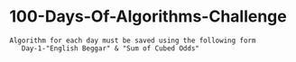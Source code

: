 # 100-Days-Of-Algorithms-Challenge
    Algorithm for each day must be saved using the following form
       Day-1-"English Beggar" & "Sum of Cubed Odds"
